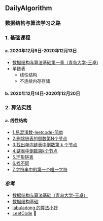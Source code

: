 ## DailyAlgorithm
### 数据结构与算法学习之路

### 1. 基础课程
#### a. 2020年12月9日-2020年12月13日
- [数据结构与算法基础第一章（青岛大学-王卓)](https://www.bilibili.com/video/BV1nJ411V7bd?from=search&seid=12328914553498419460)
- 单链表
    - 线性结构
    - 不连续内存存储

#### b. 2020年12月14日-2020年12月20日

### 2. 算法实践
#### a. 线性结构
- [1.易混淆数-leetcode-简单](https://github.com/kuroky/DailyAlgorithm/blob/main/%E6%98%93%E6%B7%B7%E6%B7%86%E6%95%B0.md)
- [2.删除链表的倒数第N个节点](https://github.com/kuroky/DailyAlgorithm/blob/main/%E5%88%A0%E9%99%A4%E9%93%BE%E8%A1%A8%E7%9A%84%E5%80%92%E6%95%B0%E7%AC%ACN%E4%B8%AA%E8%8A%82%E7%82%B9.md)
- [3.找出单向链表中倒数第 k 个节点](https://github.com/kuroky/DailyAlgorithm/blob/main/%E8%BF%94%E5%9B%9E%E5%80%92%E6%95%B0%E7%AC%AC%20k%20%E4%B8%AA%E8%8A%82%E7%82%B9.md)
- [4.链表中倒数第k个节点](https://github.com/kuroky/DailyAlgorithm/blob/main/%E9%93%BE%E8%A1%A8%E4%B8%AD%E5%80%92%E6%95%B0%E7%AC%ACk%E4%B8%AA%E8%8A%82%E7%82%B9.md)
- [5.环形链表](https://github.com/kuroky/DailyAlgorithm/blob/main/%E7%8E%AF%E5%BD%A2%E9%93%BE%E8%A1%A8.md)
- [6.找不同](https://github.com/kuroky/DailyAlgorithm/blob/main/%E6%89%BE%E4%B8%8D%E5%90%8C.md)
- [7.字符串中的第一个唯一字符](https://github.com/kuroky/DailyAlgorithm/blob/main/%E5%AD%97%E7%AC%A6%E4%B8%B2%E4%B8%AD%E7%9A%84%E7%AC%AC%E4%B8%80%E4%B8%AA%E5%94%AF%E4%B8%80%E5%AD%97%E7%AC%A6.md)

### 参考
- [数据结构与算法基础（青岛大学-王卓）](https://www.bilibili.com/video/BV1nJ411V7bd?from=search&seid=12328914553498419460)
- [数据结构基础](https://www.coursera.org/learn/shuju-jiegou-suanfa/home/welcome)
- [labuladong 的算法小抄](https://github.com/labuladong/fucking-algorithm)
- [LeetCode](https://leetcode-cn.com/problemset/all/)
